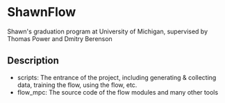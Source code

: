 # ShawnFlow
Shawn's graduation program at University of Michigan, supervised by Thomas Power and Dmitry Berenson
## Description
* scripts: The entrance of the project, including generating & collecting data, training the flow, using the flow, etc.
* flow_mpc: The source code of the flow modules and many other tools
